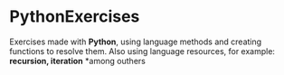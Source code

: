 # __PythonExercises__
 Exercises made with __Python__, using language methods and creating functions to resolve them. Also using language resources, for example: __recursion, iteration__ *among outhers
